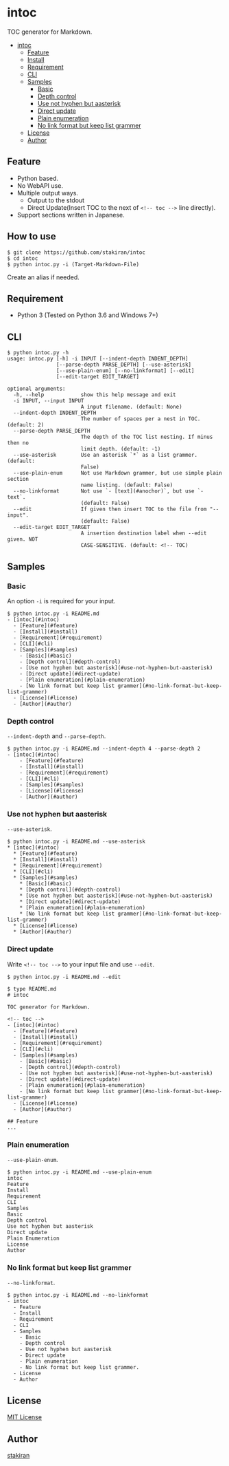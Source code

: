 # intoc

TOC generator for Markdown.

<!-- toc -->
- [intoc](#intoc)
  - [Feature](#feature)
  - [Install](#install)
  - [Requirement](#requirement)
  - [CLI](#cli)
  - [Samples](#samples)
    - [Basic](#basic)
    - [Depth control](#depth-control)
    - [Use not hyphen but aasterisk](#use-not-hyphen-but-aasterisk)
    - [Direct update](#direct-update)
    - [Plain enumeration](#plain-enumeration)
    - [No link format but keep list grammer](#no-link-format-but-keep-list-grammer)
  - [License](#license)
  - [Author](#author)

## Feature

- Python based.
- No WebAPI use.
- Multiple output ways.
  - Output to the stdout
  - Direct Update(Insert TOC to the next of `<!-- toc -->` line directly).
- Support sections written in Japanese.

## How to use

```
$ git clone https://github.com/stakiran/intoc
$ cd intoc
$ python intoc.py -i (Target-Markdown-File)
```

Create an alias if needed.

## Requirement

- Python 3 (Tested on Python 3.6 and Windows 7+)

## CLI

```
$ python intoc.py -h
usage: intoc.py [-h] -i INPUT [--indent-depth INDENT_DEPTH]
                [--parse-depth PARSE_DEPTH] [--use-asterisk]
                [--use-plain-enum] [--no-linkformat] [--edit]
                [--edit-target EDIT_TARGET]

optional arguments:
  -h, --help            show this help message and exit
  -i INPUT, --input INPUT
                        A input filename. (default: None)
  --indent-depth INDENT_DEPTH
                        The number of spaces per a nest in TOC. (default: 2)
  --parse-depth PARSE_DEPTH
                        The depth of the TOC list nesting. If minus then no
                        limit depth. (default: -1)
  --use-asterisk        Use an asterisk `*` as a list grammer. (default:
                        False)
  --use-plain-enum      Not use Markdown grammer, but use simple plain section
                        name listing. (default: False)
  --no-linkformat       Not use `- [text](#anochor)`, but use `- text`.
                        (default: False)
  --edit                If given then insert TOC to the file from "--input".
                        (default: False)
  --edit-target EDIT_TARGET
                        A insertion destination label when --edit given. NOT
                        CASE-SENSITIVE. (default: <!-- TOC)
```

## Samples

### Basic

An option `-i` is required for your input.

```
$ python intoc.py -i README.md
- [intoc](#intoc)
  - [Feature](#feature)
  - [Install](#install)
  - [Requirement](#requirement)
  - [CLI](#cli)
  - [Samples](#samples)
    - [Basic](#basic)
    - [Depth control](#depth-control)
    - [Use not hyphen but aasterisk](#use-not-hyphen-but-aasterisk)
    - [Direct update](#direct-update)
    - [Plain enumeration](#plain-enumeration)
    - [No link format but keep list grammer](#no-link-format-but-keep-list-grammer)
  - [License](#license)
  - [Author](#author)
```

### Depth control

`--indent-depth` and `--parse-depth`.

```
$ python intoc.py -i README.md --indent-depth 4 --parse-depth 2
- [intoc](#intoc)
    - [Feature](#feature)
    - [Install](#install)
    - [Requirement](#requirement)
    - [CLI](#cli)
    - [Samples](#samples)
    - [License](#license)
    - [Author](#author)
```

### Use not hyphen but aasterisk

`--use-asterisk`.

```
$ python intoc.py -i README.md --use-asterisk
* [intoc](#intoc)
  * [Feature](#feature)
  * [Install](#install)
  * [Requirement](#requirement)
  * [CLI](#cli)
  * [Samples](#samples)
    * [Basic](#basic)
    * [Depth control](#depth-control)
    * [Use not hyphen but aasterisk](#use-not-hyphen-but-aasterisk)
    * [Direct update](#direct-update)
    * [Plain enumeration](#plain-enumeration)
    * [No link format but keep list grammer](#no-link-format-but-keep-list-grammer)
  * [License](#license)
  * [Author](#author)
```

### Direct update

Write `<!-- toc -->` to your input file and use `--edit`.

```
$ python intoc.py -i README.md --edit

$ type README.md
# intoc

TOC generator for Markdown.

<!-- toc -->
- [intoc](#intoc)
  - [Feature](#feature)
  - [Install](#install)
  - [Requirement](#requirement)
  - [CLI](#cli)
  - [Samples](#samples)
    - [Basic](#basic)
    - [Depth control](#depth-control)
    - [Use not hyphen but aasterisk](#use-not-hyphen-but-aasterisk)
    - [Direct update](#direct-update)
    - [Plain enumeration](#plain-enumeration)
    - [No link format but keep list grammer](#no-link-format-but-keep-list-grammer)
  - [License](#license)
  - [Author](#author)

## Feature
...
```

### Plain enumeration

`--use-plain-enum`.

```
$ python intoc.py -i README.md --use-plain-enum
intoc
Feature
Install
Requirement
CLI
Samples
Basic
Depth control
Use not hyphen but aasterisk
Direct update
Plain Enumeration
License
Author
```

### No link format but keep list grammer

`--no-linkformat`.

```
$ python intoc.py -i README.md --no-linkformat
- intoc
  - Feature
  - Install
  - Requirement
  - CLI
  - Samples
    - Basic
    - Depth control
    - Use not hyphen but aasterisk
    - Direct update
    - Plain enumeration
    - No link format but keep list grammer.
  - License
  - Author
```

## License

[MIT License](LICENSE)

## Author

[stakiran](https://github.com/stakiran)
